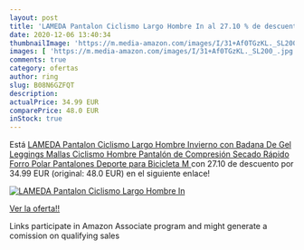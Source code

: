 ```yaml
---
layout: post
title: 'LAMEDA Pantalon Ciclismo Largo Hombre In al 27.10 % de descuento'
date: 2020-12-06 13:40:34
thumbnailImage: 'https://m.media-amazon.com/images/I/31+Af0TGzKL._SL200_.jpg'
images: [ 'https://m.media-amazon.com/images/I/31+Af0TGzKL._SL200_.jpg' ]
comments: true
category: ofertas
author: ring
slug: B08N6GZFQT
description:
actualPrice: 34.99 EUR
comparePrice: 48.0 EUR
inStock: true
---
```


Está [LAMEDA Pantalon Ciclismo Largo Hombre Invierno con Badana De Gel Leggings Mallas Ciclismo Hombre  Pantalón de Compresión Secado Rápido Forro Polar Pantalones Deporte para Bicicleta M ](https://www.amazon.es/dp/B08N6GZFQT/?tag=tolees-21) con 27.10 de descuento por 34.99 EUR (original: 48.0 EUR) en el siguiente enlace!

[![LAMEDA Pantalon Ciclismo Largo Hombre In](https://m.media-amazon.com/images/I/31+Af0TGzKL._SL200_.jpg)](https://www.amazon.es/dp/B08N6GZFQT/?tag=tolees-21)

[Ver la oferta!!](https://www.amazon.es/dp/B08N6GZFQT/?tag=tolees-21)

Links participate in Amazon Associate program and might generate a comission on qualifying sales


